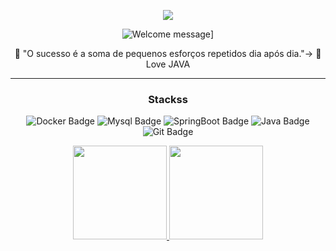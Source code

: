 <p align="center"> 
 
  <img src="https://profile-counter.glitch.me/Joaopedromach/count.svg" />
</p>
	
<div align="center">
	
<div align="center" width="fit-content">
	
![Welcome message](https://readme-typing-svg.herokuapp.com?color=e6dc2e&lines=Hi,+i'm+João+Machado+developer+Java.)]	


🎯 "O sucesso é a soma de pequenos esforços repetidos dia após dia."->
🤍 Love JAVA 
</h5>

<p align="center"> 
  
</p>

	
</div>

---


  
### Stackss


![Docker Badge](https://img.shields.io/badge/-Docker-24c6fc?style=for-the-badge&logo=Docker&logoColor=blue)
![Mysql Badge](https://img.shields.io/badge/-Postgres-fcc624?style=for-the-badge&logo=Postgres&logoColor=323330)
![SpringBoot Badge](https://img.shields.io/badge/-SpringBoot-03d19d?style=for-the-badge&logo=SpringBoot5&logoColor=green)
![Java Badge](https://img.shields.io/badge/-Java-1572B6?style=for-the-badge&logo=Java3&logoColor=white)
![Git Badge](https://img.shields.io/badge/-Git-F05032?style=for-the-badge&logo=git&logoColor=black)

<div align="center">
  <a href="https://github.com/Joaopedromach">
  <img height="150em" src="https://github-readme-stats.vercel.app/api?username=joaopedromach&show_icons=true&theme=dark&include_all_commits=true&count_private=true"/>
  <img height="150em" src="https://github-readme-stats.vercel.app/api/top-langs/?username=joaopedromach&layout=compact&langs_count=7&theme=dark"/>
 </a>
</div>



